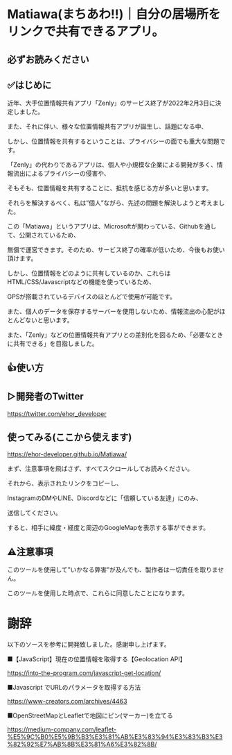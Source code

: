 # Matiawa(まちあわ!!)｜自分の居場所をリンクで共有できるアプリ。
## 必ずお読みください
## ✅はじめに
近年、大手位置情報共有アプリ「Zenly」のサービス終了が2022年2月3日に決定しました。

また、それに伴い、様々な位置情報共有アプリが誕生し、話題になる中、

しかし、位置情報を共有するということは、プライバシーの面でも重大な問題です。

「Zenly」の代わりであるアプリは、個人や小規模な企業による開発が多く、情報流出によるプライバシーの侵害や、

そもそも、位置情報を共有することに、抵抗を感じる方が多いと思います。

それらを解決するべく、私は”個人”ながら、先述の問題を解決しようと考えました。

この「Matiawa」というアプリは、Microsoftが関わっている、Githubを通して、公開されているため、

無償で運営できます。そのため、サービス終了の確率が低いため、今後もお使い頂けます。

しかし、位置情報をどのように共有しているのか、これらはHTML/CSS/Javascriptなどの機能を使っているため、

GPSが搭載されているデバイスのほとんどで使用が可能です。

また、個人のデータを保存するサーバーを使用しないため、情報流出の心配がほとんどないと思います。

また、「Zenly」などの位置情報共有アプリとの差別化を図るため、「必要なときに共有できる」を目指しました。

## 👍使い方
## ▷開発者のTwitter
https://twitter.com/ehor_developer

## 使ってみる(ここから使えます)
https://ehor-developer.github.io/Matiawa/

まず、注意事項を飛ばさず、すべてスクロールしてお読みください。

それから、表示されたリンクをコピーし、

InstagramのDMやLINE、Discordなどに「信頼している友達」にのみ、

送信してください。

すると、相手に緯度・経度と周辺のGoogleMapを表示する事ができます。

## ⚠注意事項
このツールを使用して”いかなる弊害”が及んでも、製作者は一切責任を取りません。

このツールを使用した時点で、これらに同意したことになります。

# 謝辞
以下のソースを参考に開発致しました。感謝申し上げます。

■【JavaScript】現在の位置情報を取得する【Geolocation API】

https://into-the-program.com/javascript-get-location/

■Javascript でURLのパラメータを取得する方法

https://www-creators.com/archives/4463

■OpenStreetMapとLeafletで地図にピン(マーカー)を立てる

https://medium-company.com/leaflet-%E5%9C%B0%E5%9B%B3%E3%81%AB%E3%83%94%E3%83%B3%E3%82%92%E7%AB%8B%E3%81%A6%E3%82%8B/
